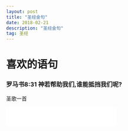 ```yaml
---
layout: post
title: "圣经金句"
date: 2018-02-21
description: "圣经金句"
tag: 圣经 
---
```

# 喜欢的语句

### 罗马书8:31 神若帮助我们,谁能抵挡我们呢?
圣歌一首
<iframe frameborder="no" border="0" marginwidth="0" marginheight="0" width=298 height=52 src="//music.163.com/outchain/player?type=2&id=28612486&auto=1&height=32"></iframe>

